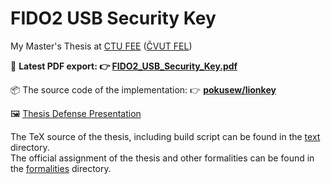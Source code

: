 # FIDO2 USB Security Key

My Master's Thesis at [CTU FEE] ([ČVUT FEL])

📝 **Latest PDF export: 👉 [FIDO2_USB_Security_Key.pdf]**

📦 The source code of the implementation: 👉 **[pokusew/lionkey]**

🖼️ [Thesis Defense Presentation]

The TeX source of the thesis, including build script
can be found in the [text](./text) directory.  
The official assignment of the thesis and other formalities
can be found in the [formalities](./formalities) directory.


<!-- links references -->

[pokusew/lionkey]: https://github.com/pokusew/lionkey

[FIDO2_USB_Security_Key.pdf]: https://github.com/pokusew/fel-masters-thesis/raw/main/text/FIDO2_USB_Security_Key.pdf

[Thesis Defense Presentation]: https://docs.google.com/presentation/d/12pIpleXDWQAHsmKjXbUiqhyiZhqAIqI8Lhsf10e0ypE/edit?usp=sharing

[CTU FEE]: https://fel.cvut.cz/en/

[ČVUT FEL]: https://fel.cvut.cz/cz/
